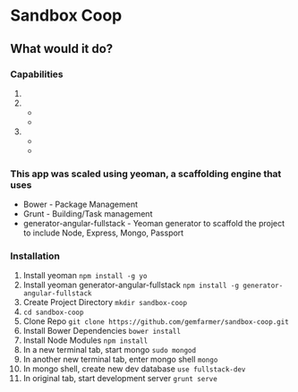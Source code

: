 # Sandbox Coop
## What would it do?

### Capabilities
1.
2.
	*
	*
3.
	*
	*

### This app was scaled using yeoman, a scaffolding engine that uses
* Bower - Package Management
* Grunt - Building/Task management
* generator-angular-fullstack - Yeoman generator to scaffold the project to include Node, Express, Mongo, Passport

### Installation
1. Install yeoman `npm install -g yo`
2. Install yeoman generator-angular-fullstack `npm install -g generator-angular-fullstack`
3. Create Project Directory `mkdir sandbox-coop`
4. `cd sandbox-coop`
5. Clone Repo `git clone https://github.com/gemfarmer/sandbox-coop.git`
6. Install Bower Dependencies `bower install`
7. Install Node Modules `npm install`
8. In a new terminal tab, start mongo `sudo mongod`
9. In another new terminal tab, enter mongo shell `mongo`
10. In mongo shell, create new dev database `use fullstack-dev`
11. In original tab, start development server `grunt serve`

